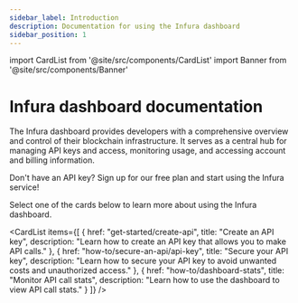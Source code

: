 ```yaml
---
sidebar_label: Introduction
description: Documentation for using the Infura dashboard
sidebar_position: 1
---
```


import CardList from '@site/src/components/CardList'
import Banner from '@site/src/components/Banner'

# Infura dashboard documentation

The Infura dashboard provides developers with a comprehensive overview and control of their blockchain infrastructure. It serves
as a central hub for managing API keys and access, monitoring usage, and accessing account and billing information.

<Banner>
Don't have an API key? Sign up for our free plan and start using the Infura service! 
</Banner>

Select one of the cards below to learn more about using the Infura dashboard.

<CardList
  items={[
    {
      href: "get-started/create-api",
      title: "Create an API key",
      description: "Learn how to create an API key that allows you to make API calls."
    },
    {
      href: "how-to/secure-an-api/api-key",
      title: "Secure your API key",
      description: "Learn how to secure your API key to avoid unwanted costs and unauthorized access."
    },
    {
      href: "how-to/dashboard-stats",
      title: "Monitor API call stats",
      description: "Learn how to use the dashboard to view API call stats."
    }
  ]}
/>
